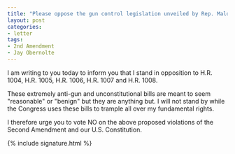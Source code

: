 ```yaml
---
title: "Please oppose the gun control legislation unveiled by Rep. Maloney"
layout: post
categories:
- letter
tags:
- 2nd Amendment
- Jay Obernolte
---
```


I am writing to you today to inform you that I stand in opposition to H.R. 1004, H.R. 1005, H.R. 1006, H.R. 1007 and H.R. 1008.

These extremely anti-gun and unconstitutional bills are meant to seem "reasonable" or "benign" but they are anything but. I will not stand by while the Congress uses these bills to trample all over my fundamental rights.

I therefore urge you to vote NO on the above proposed violations of the Second Amendment and our U.S. Constitution.

{% include signature.html %}
